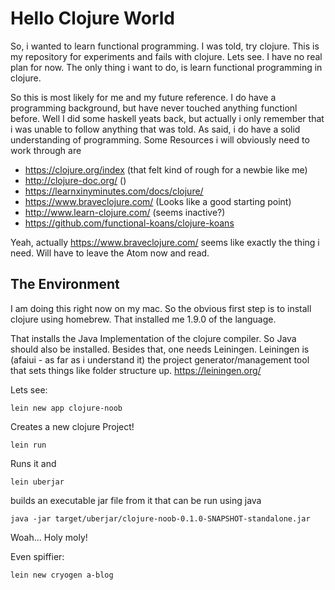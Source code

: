 # Hello Clojure World

So, i wanted to learn functional programming. I was told, try clojure. This
is my repository for experiments and fails with clojure. Lets see. I have no
real plan for now. The only thing i want to do, is learn functional programming
in clojure.

So this is most likely for me and my future reference. I do have
a programming background, but have never touched anything functionl before. Well
I did some haskell yeats back, but actually i only remember that i was unable
to follow anything that was told. As said, i do have a solid understanding
of programming. Some Resources i will obviously need to work through are

 * https://clojure.org/index (that felt kind of rough for a newbie like me)
 * http://clojure-doc.org/ ()
 * https://learnxinyminutes.com/docs/clojure/
 * https://www.braveclojure.com/ (Looks like a good starting point)
 * http://www.learn-clojure.com/ (seems inactive?)
 * https://github.com/functional-koans/clojure-koans

Yeah, actually https://www.braveclojure.com/ seems like exactly the thing i need. Will have to leave the Atom now and read.

## The Environment

I am doing this right now on my mac. So the obvious first step is
to install clojure using homebrew. That installed me 1.9.0 of the language.

That installs the Java Implementation  of the clojure compiler. So
Java should also be installed. Besides that, one needs Leiningen. Leiningen
is (afaiui - as far as i understand it) the project generator/management
tool that sets things like folder structure up. https://leiningen.org/

Lets see:

    lein new app clojure-noob

Creates a new clojure Project!

    lein run

Runs it and

    lein uberjar

builds an executable jar file from it that can be run using java

    java -jar target/uberjar/clojure-noob-0.1.0-SNAPSHOT-standalone.jar

Woah... Holy moly!

Even spiffier:

    lein new cryogen a-blog
